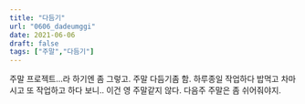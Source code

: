 ```yaml
---
title: "다듬기"
url: "0606_dadeumggi"
date: 2021-06-06
draft: false
tags: ["주말","다듬기"]
---
```

주말 프로젝트...라 하기엔 좀 그렇고. 주말 다듬기좀 함. 하루종일 작업하다 밥먹고 차마시고 또 작업하고 하다 보니.. 이건 영 주말같지 않다. 다음주 주말은 좀 쉬어줘야지.

